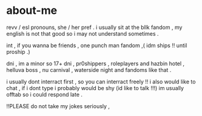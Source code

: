 # about-me

revv / esl pronouns, she / her pref . i usually sit at the bllk fandom , my english is not that good so i may not understand sometimes .


int , if you wanna be friends , one punch man fandom ,( idm ships !! until proship .)


dni , im a minor so 17+ dni , pr0shippers , roleplayers and hazbin hotel , helluva boss , nu carnival , waterside night and fandoms like that .


i usually dont interract first , so you can interract freely !! 
i also would like to chat , if i dont type i probably would be shy (id like to talk !!!)
im usually offtab so i could respond late .

!!PLEASE do not take my jokes seriously ,
